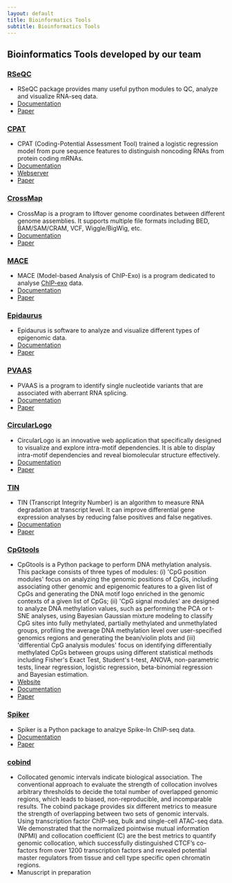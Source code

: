 ```yaml
---
layout: default
title: Bioinformatics Tools
subtitle: Bioinformatics Tools
---
```


## Bioinformatics Tools developed by our team

### [RSeQC](http://rseqc.sourceforge.net)

- RSeQC package provides many useful python modules to QC, analyze and visualize RNA-seq data.
- [Documentation](http://rseqc.sourceforge.net)
- [Paper](https://academic.oup.com/bioinformatics/article/28/16/2184/325191)

### [CPAT](http://rna-cpat.sourceforge.net/)

- CPAT (Coding-Potential Assessment Tool) trained a logistic regression model from pure sequence features to distinguish noncoding RNAs from protein coding mRNAs.
- [Documentation](http://rna-cpat.sourceforge.net/) 
- [Webserver](http://lilab.research.bcm.edu/cpat)   
- [Paper](https://academic.oup.com/nar/article/41/6/e74/2902455)

### [CrossMap](http://crossmap.sourceforge.net)

- CrossMap is a program to liftover genome coordinates between different genome assemblies. It supports multiple file formats including BED, BAM/SAM/CRAM, VCF, Wiggle/BigWig, etc. 
- [Documentation](http://crossmap.sourceforge.net/)
- [Paper](https://academic.oup.com/bioinformatics/article/30/7/1006/234947)

### [MACE](http://chipexo.sourceforge.net/)

- MACE (Model-based Analysis of ChIP-Exo) is a program dedicated to analyse [ChIP-exo](https://en.wikipedia.org/wiki/ChIP-exo) data. 
- [Documentation](http://chipexo.sourceforge.net/)
- [Paper](https://academic.oup.com/nar/article/42/20/e156/2902729)


### [Epidaurus](http://epidaurus.sourceforge.net/)

- Epidaurus is software to analyze and visualize different types of epigenomic data. 
- [Documentation](http://epidaurus.sourceforge.net/)
- [Paper](https://academic.oup.com/nar/article/43/2/e7/2414228)


### [PVAAS](http://pvaas.sourceforge.net/)

- PVAAS is a program to identify single nucleotide variants that are associated with aberrant RNA splicing. 
- [Documentation](http://pvaas.sourceforge.net)
- [Paper](https://academic.oup.com/bioinformatics/article/31/10/1668/176935)

### [CircularLogo](https://sourceforge.net/projects/circularlogo)

- CircularLogo is an innovative web application that specifically designed to visualize and explore intra-motif dependencies. It is able to display intra-motif dependencies and reveal biomolecular structure effectively. 
- [Documentation](https://sourceforge.net/projects/circularlogo)
- [Paper](https://bmcbioinformatics.biomedcentral.com/articles/10.1186/s12859-017-1680-2)

### [TIN](http://rseqc.sourceforge.net)
- TIN (Transcript Integrity Number) is an algorithm to measure RNA degradation at transcript level. It can improve differential gene expression analyses by reducing false positives and false negatives.
- [Documentation](http://rseqc.sourceforge.net)
- [Paper](https://bmcbioinformatics.biomedcentral.com/articles/10.1186/s12859-016-0922-z)

### [CpGtools](https://cpgtools.readthedocs.io/en/latest/)

- CpGtools is a Python package to perform DNA methylation analysis. This package consists of three types of modules: (i) 'CpG position modules' focus on analyzing the genomic positions of CpGs, including associating other genomic and epigenomic features to a given list of CpGs and generating the DNA motif logo enriched in the genomic contexts of a given list of CpGs; (ii) 'CpG signal modules' are designed to analyze DNA methylation values, such as performing the PCA or t-SNE analyses, using Bayesian Gaussian mixture modeling to classify CpG sites into fully methylated, partially methylated and unmethylated groups, profiling the average DNA methylation level over user-specified genomics regions and generating the bean/violin plots and (iii) 'differential CpG analysis modules' focus on identifying differentially methylated CpGs between groups using different statistical methods including Fisher's Exact Test, Student's t-test, ANOVA, non-parametric tests, linear regression, logistic regression, beta-binomial regression and Bayesian estimation.
- [Website](https://github.com/liguowang/cpgtools)
- [Documentation](https://cpgtools.readthedocs.io/en/latest) 
- [Paper](https://academic.oup.com/bioinformatics/advance-article-abstract/doi/10.1093/bioinformatics/btz916/5663456)

### [Spiker](https://spiker.readthedocs.io/en/latest/)
- Spiker is a Python package to analzye Spike-In ChIP-seq data.
- [Documentation](https://spiker.readthedocs.io/en/latest/)
- [Paper](https://pubmed.ncbi.nlm.nih.gov/34337446/)

### [cobind](https://cobind.readthedocs.io/en/latest/)
- Collocated genomic intervals indicate biological association. The conventional approach to evaluate the strength of collocation involves arbitrary thresholds to decide the total number of overlapped genomic regions, which leads to biased, non-reproducible, and incomparable results. The cobind package provides six different metrics to measure the strength of overlapping between two sets of genomic intervals. Using transcription factor ChIP-seq, bulk and single-cell ATAC-seq data.  We demonstrated that the normalized pointwise mutual information (NPMI) and collocation coefficient (C) are the best metrics to quantify genomic collocation, which successfully distinguished CTCF’s co-factors from over 1200 transcription factors and revealed potential master regulators from tissue and cell type specific open chromatin regions. 
- Manuscript in preparation
